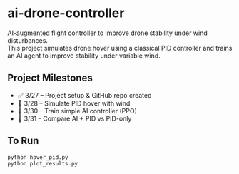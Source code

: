 # ai-drone-controller


AI-augmented flight controller to improve drone stability under wind disturbances.  
This project simulates drone hover using a classical PID controller and trains an AI agent to improve stability under variable wind.

## Project Milestones

- ✅ 3/27 – Project setup & GitHub repo created
- 🔲 3/28 – Simulate PID hover with wind
- 🔲 3/30 – Train simple AI controller (PPO)
- 🔲 3/31 – Compare AI + PID vs PID-only

## To Run

```bash
python hover_pid.py
python plot_results.py